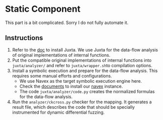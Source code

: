 # Static Component
This part is a bit complicated. Sorry I do not fully automate it.

## Instructions
1. Refer to the [doc](juxta/README.md) to install Juxta. We use Juxta for the data-flow analysis of original implementations of internal functions.
2. Put the compatible original implementations of internal functions into `juxta/analyzer/` and refer to `juxta/wrapper.sh`to compilation options.
3. Install a symbolic execution and prepare for the data-flow analysis. This requires some manual efforts and configurations. 
    - We use Navex as the target symbolic execution engine here.
    - Check the [documents](https://github.com/aalhuz/navex) to install our [navex](navex) instance.
    - The code `juxta/analyzer/code.py` creates the normalized formulas for the data-flow analysis.
4. Run the `analyzer/ckcross.py` checker for the mapping. It generates a result file, which describes the code that should be specially instrumented for dynamic differential fuzzing.
